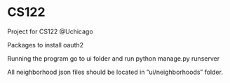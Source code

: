 # CS122
Project for CS122 @Uchicago



Packages to install
oauth2

Running the program
go to ui folder and run 
python manage.py runserver

All neighborhood json files should be located in ”ui/neighborhoods” folder.
